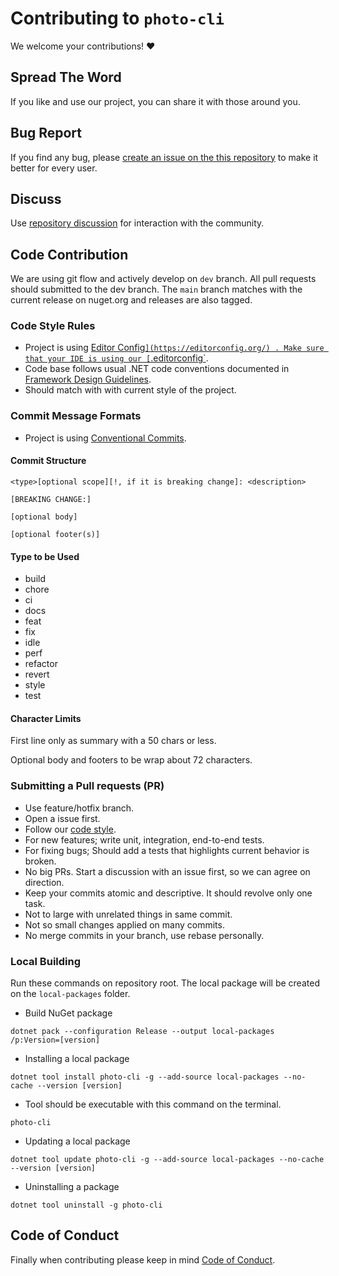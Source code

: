 # Contributing to `photo-cli`

We welcome your contributions! :heart:

## Spread The Word

If you like and use our project, you can share it with those around you.

## Bug Report

If you find any bug, please [create an issue on the this repository](https://github.com/photo-cli/photo-cli/issues/new) to make it better for every user.

## Discuss

Use [repository discussion](https://github.com/photo-cli/photo-cli/discussions) for interaction with the community.

## Code Contribution

We are using git flow and actively develop on `dev` branch. All pull requests should submitted to the dev branch. The `main` branch matches with the current release on nuget.org and releases are also tagged.

### Code Style Rules

- Project is using [Editor Config`](https://editorconfig.org/) . Make sure that your IDE is using our [`.editorconfig`](.editorconfig).
- Code base follows usual .NET code conventions documented in [Framework Design Guidelines](https://docs.microsoft.com/en-us/dotnet/standard/design-guidelines/).
- Should match with with current style of the project.

### Commit Message Formats

- Project is using [Conventional Commits](https://www.conventionalcommits.org/en/v1.0.0/).

#### Commit Structure

```
<type>[optional scope][!, if it is breaking change]: <description>

[BREAKING CHANGE:]

[optional body]

[optional footer(s)]
```

#### Type to be Used

- build
- chore
- ci
- docs
- feat
- fix
- idle
- perf
- refactor
- revert
- style
- test

#### Character Limits

First line only as summary with a 50 chars or less.

Optional body and footers to be wrap about 72 characters.

### Submitting a Pull requests (PR)

- Use feature/hotfix branch.
- Open a issue first.
- Follow our [code style](#code-style-rules).
- For new features; write unit, integration, end-to-end tests.
- For fixing bugs; Should add a tests that highlights current behavior is broken.
- No big PRs. Start a discussion with an issue first, so we can agree on direction.
- Keep your commits atomic and descriptive. It should revolve only one task.
- Not to large with unrelated things in same commit.
- Not so small changes applied on many commits.
- No merge commits in your branch, use rebase personally.

### Local Building

Run these commands on repository root. The local package will be created on the `local-packages` folder.

- Build NuGet package

```
dotnet pack --configuration Release --output local-packages /p:Version=[version]
```

- Installing a local package

```
dotnet tool install photo-cli -g --add-source local-packages --no-cache --version [version]
```

- Tool should be executable with this command on the terminal.

```
photo-cli
```

- Updating a local package

```
dotnet tool update photo-cli -g --add-source local-packages --no-cache --version [version]
```

- Uninstalling a package

```
dotnet tool uninstall -g photo-cli
```

## Code of Conduct

Finally when contributing please keep in mind [Code of Conduct](CODE_OF_CONDUCT.md).
